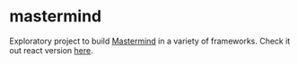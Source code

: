# mastermind

Exploratory project to build [Mastermind](https://en.wikipedia.org/wiki/Mastermind_(board_game)) in a variety of frameworks. Check it out react version [here](https://bvelt.github.io/mastermind/).